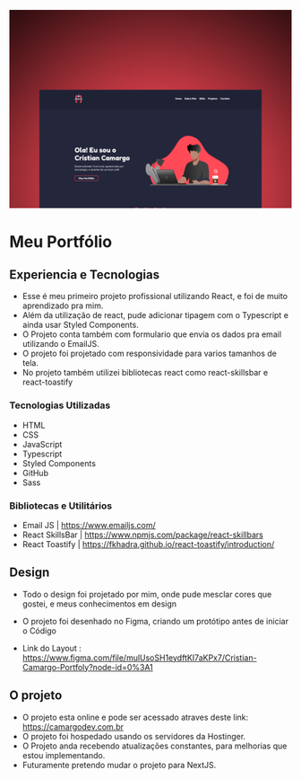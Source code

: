 ![alt text](./screenshots/Capa.png)

# Meu Portfólio

## Experiencia e Tecnologias

- Esse é meu primeiro projeto profissional utilizando React, e foi de muito aprendizado pra mim.
- Além da utilização de react, pude adicionar tipagem com o Typescript e ainda usar Styled Components.
- O Projeto conta também com formulario que envia os dados pra email utilizando o EmailJS.
- O projeto foi projetado com responsividade para varios tamanhos de tela.
- No projeto também utilizei bibliotecas react como react-skillsbar e react-toastify

### Tecnologias Utilizadas
- HTML
- CSS
- JavaScript
- Typescript
- Styled Components
- GitHub
- Sass

### Bibliotecas e Utilitários
- Email JS | https://www.emailjs.com/
- React SkillsBar | https://www.npmjs.com/package/react-skillbars
- React Toastify | https://fkhadra.github.io/react-toastify/introduction/


## Design

- Todo o design foi projetado por mim, onde pude mesclar cores que gostei, e meus conhecimentos em design
- O projeto foi desenhado no Figma, criando um protótipo antes de iniciar o Código

- Link do Layout : https://www.figma.com/file/mulUsoSH1eydftKI7aKPx7/Cristian-Camargo-Portfoly?node-id=0%3A1


## O projeto

- O projeto esta online e pode ser acessado atraves deste link: https://camargodev.com.br
- O projeto foi hospedado usando os servidores da Hostinger.
- O Projeto anda recebendo atualizações constantes, para melhorias que estou implementando.
- Futuramente pretendo mudar o projeto para NextJS.

